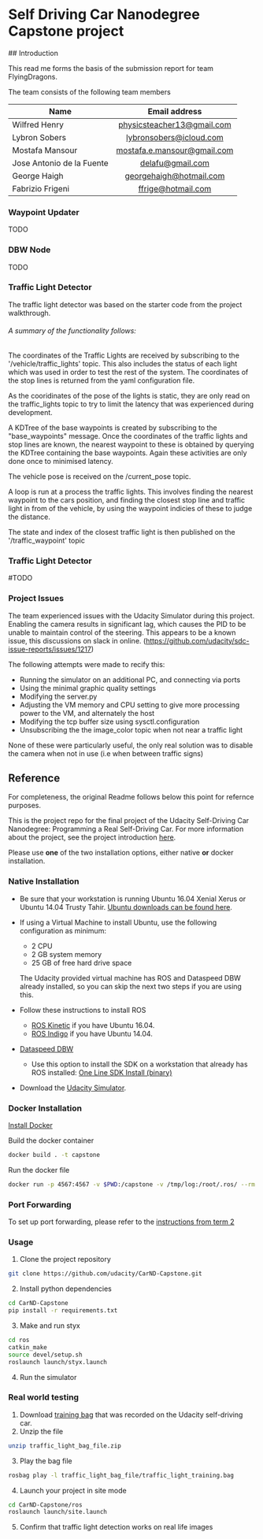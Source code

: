 # Self Driving Car Nanodegree Capstone project

## Introduction

This read me forms the basis of the submission report for team FlyingDragons.

The team consists of the following team members

| Name | Email address |
| ------------- |:-------------:|
| Wilfred Henry| physicsteacher13@gmail.com  |
| Lybron Sobers|	lybronsobers@icloud.com|
| Mostafa Mansour | mostafa.e.mansour@gmail.com|
| Jose Antonio de la Fuente| delafu@gmail.com|
| George Haigh|	georgehaigh@hotmail.com |
| Fabrizio Frigeni| ffrige@hotmail.com   |


### Waypoint Updater

TODO

### DBW Node

TODO

### Traffic Light Detector

The traffic light detector was based on the starter code from the project walkthrough.

###### A summary of the functionality follows:

The coordinates of the Traffic Lights are received by subscribing to the '/vehicle/traffic_lights' topic. This also includes the status of each light which was used in order to test the rest of the system.
The coordinates of the stop lines is returned from the yaml configuration file.

As the cooridinates of the pose of the lights is static, they are only read on the traffic_lights topic to try to limit the latency that was experienced during development.

A KDTree of the base waypoints is created by subscribing to the "base_waypoints" message.
Once the coordinates of the traffic lights and stop lines are known, the nearest waypoint to these is obtained by querying the KDTree containing the base waypoints.
Again these activities are only done once to minimised latency.

The vehicle pose is received on the /current_pose topic.

A loop is run at a process the traffic lights.
This involves finding the nearest waypoint to the cars position, and finding the closest stop line and traffic light in from of the vehicle, by using the waypoint indicies of these to judge the distance.

The state and index of the closest traffic light is then published on the '/traffic_waypoint' topic

### Traffic Light Detector

#TODO


### Project Issues

The team experienced issues with the Udacity Simulator during this project. Enabling the camera results in significant lag, which causes the PID to be unable to maintain control of the steering.
This appears to be a known issue, this discussions on slack in online.
(https://github.com/udacity/sdc-issue-reports/issues/1217)

The following attempts were made to recify this:
- Running the simulator on an additional PC, and connecting via ports
- Using the minimal graphic quality settings
- Modifying the server.py
- Adjusting the VM memory and CPU setting to give more processing power to the VM, and alternately the host
- Modifying the tcp buffer size using sysctl.configuration
- Unsubscribing the the image_color topic when not near a traffic light

None of these were particularly useful, the only real solution was to disable the camera when not in use (i.e when between traffic signs)

## Reference

For completeness, the original Readme follows below this point for refernce purposes.


This is the project repo for the final project of the Udacity Self-Driving Car Nanodegree: Programming a Real Self-Driving Car. For more information about the project, see the project introduction [here](https://classroom.udacity.com/nanodegrees/nd013/parts/6047fe34-d93c-4f50-8336-b70ef10cb4b2/modules/e1a23b06-329a-4684-a717-ad476f0d8dff/lessons/462c933d-9f24-42d3-8bdc-a08a5fc866e4/concepts/5ab4b122-83e6-436d-850f-9f4d26627fd9).


Please use **one** of the two installation options, either native **or** docker installation.

### Native Installation

* Be sure that your workstation is running Ubuntu 16.04 Xenial Xerus or Ubuntu 14.04 Trusty Tahir. [Ubuntu downloads can be found here](https://www.ubuntu.com/download/desktop).
* If using a Virtual Machine to install Ubuntu, use the following configuration as minimum:
  * 2 CPU
  * 2 GB system memory
  * 25 GB of free hard drive space

  The Udacity provided virtual machine has ROS and Dataspeed DBW already installed, so you can skip the next two steps if you are using this.

* Follow these instructions to install ROS
  * [ROS Kinetic](http://wiki.ros.org/kinetic/Installation/Ubuntu) if you have Ubuntu 16.04.
  * [ROS Indigo](http://wiki.ros.org/indigo/Installation/Ubuntu) if you have Ubuntu 14.04.
* [Dataspeed DBW](https://bitbucket.org/DataspeedInc/dbw_mkz_ros)
  * Use this option to install the SDK on a workstation that already has ROS installed: [One Line SDK Install (binary)](https://bitbucket.org/DataspeedInc/dbw_mkz_ros/src/81e63fcc335d7b64139d7482017d6a97b405e250/ROS_SETUP.md?fileviewer=file-view-default)
* Download the [Udacity Simulator](https://github.com/udacity/CarND-Capstone/releases).

### Docker Installation
[Install Docker](https://docs.docker.com/engine/installation/)

Build the docker container
```bash
docker build . -t capstone
```

Run the docker file
```bash
docker run -p 4567:4567 -v $PWD:/capstone -v /tmp/log:/root/.ros/ --rm -it capstone
```

### Port Forwarding
To set up port forwarding, please refer to the [instructions from term 2](https://classroom.udacity.com/nanodegrees/nd013/parts/40f38239-66b6-46ec-ae68-03afd8a601c8/modules/0949fca6-b379-42af-a919-ee50aa304e6a/lessons/f758c44c-5e40-4e01-93b5-1a82aa4e044f/concepts/16cf4a78-4fc7-49e1-8621-3450ca938b77)

### Usage

1. Clone the project repository
```bash
git clone https://github.com/udacity/CarND-Capstone.git
```

2. Install python dependencies
```bash
cd CarND-Capstone
pip install -r requirements.txt
```
3. Make and run styx
```bash
cd ros
catkin_make
source devel/setup.sh
roslaunch launch/styx.launch
```
4. Run the simulator

### Real world testing
1. Download [training bag](https://s3-us-west-1.amazonaws.com/udacity-selfdrivingcar/traffic_light_bag_file.zip) that was recorded on the Udacity self-driving car.
2. Unzip the file
```bash
unzip traffic_light_bag_file.zip
```
3. Play the bag file
```bash
rosbag play -l traffic_light_bag_file/traffic_light_training.bag
```
4. Launch your project in site mode
```bash
cd CarND-Capstone/ros
roslaunch launch/site.launch
```
5. Confirm that traffic light detection works on real life images
